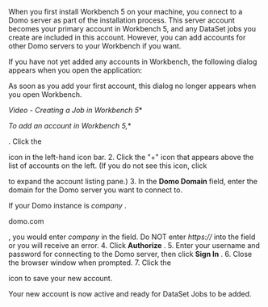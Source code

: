 

When you first install Workbench 5 on your machine, you connect to a Domo server as part of the installation process. This server account becomes your primary account in Workbench 5, and any DataSet jobs you create are included in this account. However, you can add accounts for other Domo servers to your Workbench if you want.


 If you have not yet added any accounts in Workbench, the following dialog appears when you open the application:

As soon as you add your first account, this dialog no longer appears when you open Workbench.

*Video - Creating a Job in Workbench 5**

*To add an account in Workbench 5,**

. Click the

icon in the left-hand icon bar.
2. Click the "+" icon that appears above the list of accounts on the left. (If you do not see this icon, click

to expand the account listing pane.)
3. In the
 **Domo Domain**
 field, enter the domain for the Domo server you want to connect to.


 If your Domo instance is
 *company*
 .

domo.com

, you would enter
 *company*
 in the field. Do NOT enter
 *https://*
 into the field or you will receive an error.
4. Click
 **Authorize**
 .
5. Enter your username and password for connecting to the Domo server, then click
 **Sign In**
 .
6. Close the browser window when prompted.
7. Click the

icon to save your new account.

Your new account is now active and ready for DataSet Jobs to be added.

